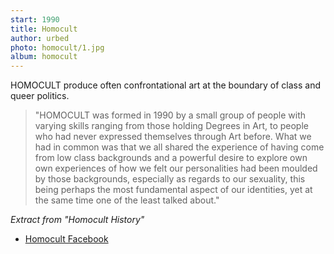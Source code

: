 ```yaml
---
start: 1990
title: Homocult
author: urbed
photo: homocult/1.jpg
album: homocult
---
```


HOMOCULT produce often confrontational art at the boundary of class and queer politics.

> "HOMOCULT was formed in 1990 by a small group of people with varying skills ranging from those holding Degrees in Art, to people who had never expressed themselves through Art before.
> What we had in common was that we all shared the experience of having come from low class backgrounds and a powerful desire to explore own own experiences of how we felt our personalities had been moulded by those backgrounds, especially as regards to our sexuality, this being perhaps the most fundamental aspect of our identities, yet at the same time one of the least talked about."

_Extract from "Homocult History"_

 * [Homocult Facebook](https://www.facebook.com/Homocult-187213304685356/)
